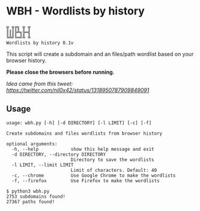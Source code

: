 # WBH - Wordlists by history

```
╦ ╦╔╗ ╦ ╦
║║║╠╩╗╠═╣
╚╩╝╚═╝╩ ╩
Wordlists by history 0.1v
```

This script will create a subdomain and an files/path wordlist based on your browser history.

**Please close the browsers before running.**

*Idea came from this tweet: https://twitter.com/nil0x42/status/1318950787909849091*

## Usage

```
usage: wbh.py [-h] [-d DIRECTORY] [-l LIMIT] [-c] [-f]

Create subdomains and files wordlists from browser history

optional arguments:
  -h, --help            show this help message and exit
  -d DIRECTORY, --directory DIRECTORY
                        Directory to save the wordlists
  -l LIMIT, --limit LIMIT
                        Limit of characters. Default: 40
  -c, --chrome          Use Google Chrome to make the wordlists
  -f, --firefox         Use Firefox to make the wordlists
```

```
$ python3 wbh.py
2753 subdomains found!
27367 paths found!
```
